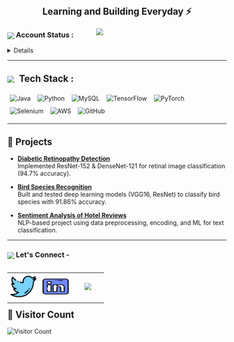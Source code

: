 <h2 align="center">Learning and Building Everyday ⚡️</h2>

<a href="https://github.com/kamaleshyeager">
  <img align="right" src="https://media.giphy.com/media/yALcFbrKshfoY/giphy.gif" width="300">
</a>

### <img src="https://media4.giphy.com/media/wkW0maGDN1eSc/giphy.gif" width="40" align="absmiddle"> Account Status :

<details>
  <summary>Details</summary>
  
  ![Kamalesh's GitHub stats](https://github-readme-stats.vercel.app/api?username=kamaleshyeager&show_icons=true&theme=tokyonight)

  ![Top Langs](https://github-readme-stats.vercel.app/api/top-langs/?username=kamaleshyeager&layout=compact&theme=tokyonight)

  ![GitHub Streak](https://streak-stats.demolab.com/?user=kamaleshyeager&theme=tokyonight)
</details>

---

<h2 align="left">
  <img src="https://media.giphy.com/media/QVz8bVdhi6dmkIkg61/giphy.gif" width="40" align="absmiddle" />
  <span style="margin-left:6px;">Tech Stack :</span>
</h2>

<div align="left">
  <img src="https://cdn.jsdelivr.net/gh/devicons/devicon/icons/java/java-original.svg" alt="Java" height="40" style="margin: 6px;"/>
  <img src="https://cdn.jsdelivr.net/gh/devicons/devicon/icons/python/python-original.svg" alt="Python" height="40" style="margin: 6px;"/>
  <img src="https://cdn.jsdelivr.net/gh/devicons/devicon/icons/mysql/mysql-original.svg" alt="MySQL" height="40" style="margin: 6px;"/>
  <img src="https://cdn.jsdelivr.net/gh/devicons/devicon/icons/tensorflow/tensorflow-original.svg" alt="TensorFlow" height="40" style="margin: 6px;"/>
  <img src="https://cdn.jsdelivr.net/gh/devicons/devicon/icons/pytorch/pytorch-original.svg" alt="PyTorch" height="40" style="margin: 6px;"/>
  <img src="https://cdn.jsdelivr.net/gh/devicons/devicon/icons/selenium/selenium-original.svg" alt="Selenium" height="40" style="margin: 6px;"/>
  <img src="https://cdn.jsdelivr.net/gh/devicons/devicon/icons/amazonwebservices/amazonwebservices-original.svg" alt="AWS" height="40" style="margin: 6px;"/>
  <img src="https://cdn.jsdelivr.net/gh/devicons/devicon/icons/github/github-original.svg" alt="GitHub" height="40" style="margin: 6px;"/>
</div>

---

<h2>🚀 Projects</h2>

- **[Diabetic Retinopathy Detection](https://github.com/kamaleshyeager/)**  
  Implemented ResNet-152 & DenseNet-121 for retinal image classification (94.7% accuracy).

- **[Bird Species Recognition](https://github.com/kamaleshyeager/)**  
  Built and tested deep learning models (VGG16, ResNet) to classify bird species with 91.86% accuracy.

- **[Sentiment Analysis of Hotel Reviews](https://github.com/kamaleshyeager/)**  
  NLP-based project using data preprocessing, encoding, and ML for text classification.

---

<h3><img src="https://media.giphy.com/media/Al9XitEIwGgLU9yMfS/giphy.gif" width="60" align="absmiddle"> Let's Connect - </h3>

<table width="120" align="left">
  <tr>  
    <td align="center" width="60">
      <a href="https://x.com/"><img src="https://raw.githubusercontent.com/8bithemant/8bithemant/master/twitter.png" width="60"></a>
    </td>
    <td align="center" width="60">
      <a href="https://linkedin.com/in/kamalesh-nutakki-a76051229"><img src="https://raw.githubusercontent.com/8bithemant/8bithemant/master/linkedin.png" height="36" width="65"></a>
    </td>
    <td align="center" width="60">
      <a href="mailto:kamalesh.nutakki@gmail.com"><img src="https://user-images.githubusercontent.com/29790345/184528214-8f168ffd-5a4c-4d30-8d6b-917568924fbb.png" width="80"></a>
    </td>
  </tr>
</table>
<br /><br />

<div align="left">
  <h2><b>👀 Visitor Count</b></h2>
  <img src="https://count.getloli.com/@kamaleshyeager?theme=booru-huggboo" alt="Visitor Count" />
</div>
